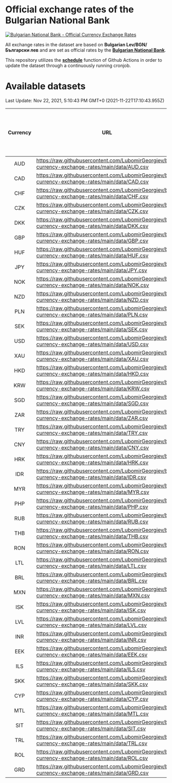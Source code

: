 # Official exchange rates of the Bulgarian National Bank

[![Bulgarian National Bank - Official Currency Exchange Rates](https://github.com/LubomirGeorgiev/bnb-currency-exchange-rates/actions/workflows/update-rates.yml/badge.svg?branch=main)](https://github.com/LubomirGeorgiev/bnb-currency-exchange-rates/actions/workflows/update-rates.yml)

All exchange rates in the dataset are based on **Bulgarian Lev/BGN/Български лев** and are set as official rates by the [**Bulgarian National Bank**](https://www.bnb.bg/Statistics/StExternalSector/StExchangeRates/StERForeignCurrencies/index.htm?toLang=_EN).

This repository utilizes the [**schedule**](https://docs.github.com/en/actions/reference/events-that-trigger-workflows) function of Github Actions in order to update the dataset through a continuously running cronjob.

# Available datasets

<!-- START LINKS (DO NOT EVER FU*ING DELETE THIS COMMENT FOR THE LOVE OF YOUR LIFE!!! IF YOU ARE CURIOS HOW IT WORKS, YOU CAN HAVE A LOOK AT ./src/updateReadme.ts) -->

Last Update: Nov 22, 2021, 5:10:43 PM GMT+0 (2021-11-22T17:10:43.955Z)

| Currency | URL                                                                                             | Number of records | Number of missing days that were filled in |
| :------: | ----------------------------------------------------------------------------------------------- | :---------------: | :----------------------------------------: |
|   AUD    | https://raw.githubusercontent.com/LubomirGeorgiev/bnb-currency-exchange-rates/main/data/AUD.csv |       7958        |                    2453                    |
|   CAD    | https://raw.githubusercontent.com/LubomirGeorgiev/bnb-currency-exchange-rates/main/data/CAD.csv |       7958        |                    2453                    |
|   CHF    | https://raw.githubusercontent.com/LubomirGeorgiev/bnb-currency-exchange-rates/main/data/CHF.csv |       7958        |                    2453                    |
|   CZK    | https://raw.githubusercontent.com/LubomirGeorgiev/bnb-currency-exchange-rates/main/data/CZK.csv |       7958        |                    2453                    |
|   DKK    | https://raw.githubusercontent.com/LubomirGeorgiev/bnb-currency-exchange-rates/main/data/DKK.csv |       7958        |                    2453                    |
|   GBP    | https://raw.githubusercontent.com/LubomirGeorgiev/bnb-currency-exchange-rates/main/data/GBP.csv |       7958        |                    2453                    |
|   HUF    | https://raw.githubusercontent.com/LubomirGeorgiev/bnb-currency-exchange-rates/main/data/HUF.csv |       7958        |                    2453                    |
|   JPY    | https://raw.githubusercontent.com/LubomirGeorgiev/bnb-currency-exchange-rates/main/data/JPY.csv |       7958        |                    2453                    |
|   NOK    | https://raw.githubusercontent.com/LubomirGeorgiev/bnb-currency-exchange-rates/main/data/NOK.csv |       7958        |                    2453                    |
|   NZD    | https://raw.githubusercontent.com/LubomirGeorgiev/bnb-currency-exchange-rates/main/data/NZD.csv |       7958        |                    2453                    |
|   PLN    | https://raw.githubusercontent.com/LubomirGeorgiev/bnb-currency-exchange-rates/main/data/PLN.csv |       7958        |                    2453                    |
|   SEK    | https://raw.githubusercontent.com/LubomirGeorgiev/bnb-currency-exchange-rates/main/data/SEK.csv |       7958        |                    2453                    |
|   USD    | https://raw.githubusercontent.com/LubomirGeorgiev/bnb-currency-exchange-rates/main/data/USD.csv |       7958        |                    2453                    |
|   XAU    | https://raw.githubusercontent.com/LubomirGeorgiev/bnb-currency-exchange-rates/main/data/XAU.csv |       7958        |                    2455                    |
|   HKD    | https://raw.githubusercontent.com/LubomirGeorgiev/bnb-currency-exchange-rates/main/data/HKD.csv |       7656        |                    2362                    |
|   KRW    | https://raw.githubusercontent.com/LubomirGeorgiev/bnb-currency-exchange-rates/main/data/KRW.csv |       7656        |                    2362                    |
|   SGD    | https://raw.githubusercontent.com/LubomirGeorgiev/bnb-currency-exchange-rates/main/data/SGD.csv |       7656        |                    2362                    |
|   ZAR    | https://raw.githubusercontent.com/LubomirGeorgiev/bnb-currency-exchange-rates/main/data/ZAR.csv |       7656        |                    2362                    |
|   TRY    | https://raw.githubusercontent.com/LubomirGeorgiev/bnb-currency-exchange-rates/main/data/TRY.csv |       6138        |                    1892                    |
|   CNY    | https://raw.githubusercontent.com/LubomirGeorgiev/bnb-currency-exchange-rates/main/data/CNY.csv |       6018        |                    1856                    |
|   HRK    | https://raw.githubusercontent.com/LubomirGeorgiev/bnb-currency-exchange-rates/main/data/HRK.csv |       6018        |                    1856                    |
|   IDR    | https://raw.githubusercontent.com/LubomirGeorgiev/bnb-currency-exchange-rates/main/data/IDR.csv |       6018        |                    1856                    |
|   MYR    | https://raw.githubusercontent.com/LubomirGeorgiev/bnb-currency-exchange-rates/main/data/MYR.csv |       6018        |                    1856                    |
|   PHP    | https://raw.githubusercontent.com/LubomirGeorgiev/bnb-currency-exchange-rates/main/data/PHP.csv |       6018        |                    1856                    |
|   RUB    | https://raw.githubusercontent.com/LubomirGeorgiev/bnb-currency-exchange-rates/main/data/RUB.csv |       6018        |                    1856                    |
|   THB    | https://raw.githubusercontent.com/LubomirGeorgiev/bnb-currency-exchange-rates/main/data/THB.csv |       6018        |                    1856                    |
|   RON    | https://raw.githubusercontent.com/LubomirGeorgiev/bnb-currency-exchange-rates/main/data/RON.csv |       5961        |                    1840                    |
|   LTL    | https://raw.githubusercontent.com/LubomirGeorgiev/bnb-currency-exchange-rates/main/data/LTL.csv |       5151        |                    1580                    |
|   BRL    | https://raw.githubusercontent.com/LubomirGeorgiev/bnb-currency-exchange-rates/main/data/BRL.csv |       5048        |                    1559                    |
|   MXN    | https://raw.githubusercontent.com/LubomirGeorgiev/bnb-currency-exchange-rates/main/data/MXN.csv |       5048        |                    1559                    |
|   ISK    | https://raw.githubusercontent.com/LubomirGeorgiev/bnb-currency-exchange-rates/main/data/ISK.csv |       4964        |                    1537                    |
|   LVL    | https://raw.githubusercontent.com/LubomirGeorgiev/bnb-currency-exchange-rates/main/data/LVL.csv |       4788        |                    1468                    |
|   INR    | https://raw.githubusercontent.com/LubomirGeorgiev/bnb-currency-exchange-rates/main/data/INR.csv |       4681        |                    1445                    |
|   EEK    | https://raw.githubusercontent.com/LubomirGeorgiev/bnb-currency-exchange-rates/main/data/EEK.csv |       4000        |                    1226                    |
|   ILS    | https://raw.githubusercontent.com/LubomirGeorgiev/bnb-currency-exchange-rates/main/data/ILS.csv |       3955        |                    1224                    |
|   SKK    | https://raw.githubusercontent.com/LubomirGeorgiev/bnb-currency-exchange-rates/main/data/SKK.csv |       2970        |                    912                     |
|   CYP    | https://raw.githubusercontent.com/LubomirGeorgiev/bnb-currency-exchange-rates/main/data/CYP.csv |       2906        |                    890                     |
|   MTL    | https://raw.githubusercontent.com/LubomirGeorgiev/bnb-currency-exchange-rates/main/data/MTL.csv |       2604        |                    799                     |
|   SIT    | https://raw.githubusercontent.com/LubomirGeorgiev/bnb-currency-exchange-rates/main/data/SIT.csv |       2544        |                    780                     |
|   TRL    | https://raw.githubusercontent.com/LubomirGeorgiev/bnb-currency-exchange-rates/main/data/TRL.csv |       1818        |                    559                     |
|   ROL    | https://raw.githubusercontent.com/LubomirGeorgiev/bnb-currency-exchange-rates/main/data/ROL.csv |       1695        |                    522                     |
|   GRD    | https://raw.githubusercontent.com/LubomirGeorgiev/bnb-currency-exchange-rates/main/data/GRD.csv |        359        |                    107                     |

<!-- END LINKS (DO NOT EVER FU*ING DELETE THIS COMMENT FOR THE LOVE OF YOUR LIFE!!! IF YOU ARE CURIOS HOW IT WORKS, YOU CAN HAVE A LOOK AT ./src/updateReadme.ts) -->
